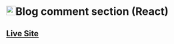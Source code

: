 <h1><img src="https://rawgit.com/gorangajic/react-icons/master/react-icons.svg" width="25 alt="React Icons">Blog comment section (React) </h1>

[<h2 style="text-decoration:underline">Live Site</h2>](https://react-socmedia-comments.netlify.app/)

